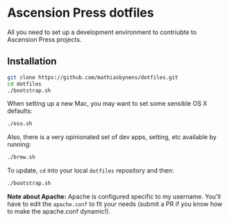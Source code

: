 # Ascension Press dotfiles

All you need to set up a development environment to contriubte to Ascension Press projects.

## Installation

```bash
git clone https://github.com/mathiasbynens/dotfiles.git
cd dotfiles
./bootstrap.sh
```

When setting up a new Mac, you may want to set some sensible OS X defaults:

```bash
./osx.sh
```

Also, there is a very opinionated set of dev apps, setting, etc available by running:

```bash
./brew.sh
```

To update, `cd` into your local `dotfiles` repository and then:

```bash
./bootstrap.sh
```

**Note about Apache:** Apache is configured specific to my username. You'll have to edit the `apache.conf` to fit your needs (submit a PR if you know how to make the apache.conf dynamic!).
